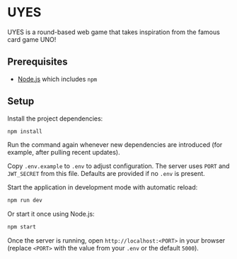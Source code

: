 # UYES

UYES is a round-based web game that takes inspiration from the famous card game UNO!

## Prerequisites

- [Node.js](https://nodejs.org/) which includes `npm`

## Setup

Install the project dependencies:

```bash
npm install
```


Run the command again whenever new dependencies are introduced (for example,
after pulling recent updates).

Copy `.env.example` to `.env` to adjust configuration. The server uses `PORT` and `JWT_SECRET` from this file. Defaults are provided if no `.env` is present.


Start the application in development mode with automatic reload:

```bash
npm run dev
```

Or start it once using Node.js:

```bash
npm start
```

Once the server is running, open `http://localhost:<PORT>` in your browser (replace `<PORT>` with the value from your `.env` or the default `5000`).
